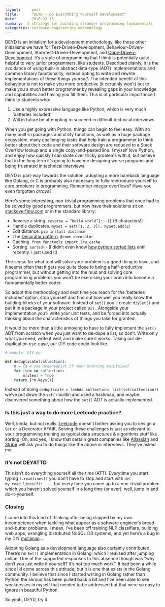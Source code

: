 ```yaml
---
layout:     post
title:      “DEYD - Do Everything Yourself Development“
date:       2018-02-16
summary:  A strategy for building stronger programming fundamentals
categories: software-engineering methodology
---
```


DEYD is an initialism for a development methodology, like those other initialisms we have for Test-Driven-Development, Behaviour-Driven-Development, Storytest-Driven-Development, and [Copy-Driven-Development](https://en.wikipedia.org/wiki/Copy_and_paste_programming). It’s a style of programming that I think is potentially quite helpful to very junior programmers, like students. Described plainly, it is the avoidance of using built-in abstract data-type (ADT) implementations and common library functionality, instead opting to write and rewrite implementations of these things *yourself*. The intended benefit of this behaviour is not to make you more productive (it certainly won’t) but to make you a much better programmer by revealing gaps in your knowledge and capabilities and having you fill them. This is of particular importance I think to students who:

1. Use a highly expressive language like Python, which is very much ‘batteries included’
2. Will in future be attempting to succeed in difficult technical interviews

When you get going with Python, things can begin to feel easy. With so many built-in packages and utility functions, as well as a huge package ecosystem, many challenging tasks that help train a programmer to think better about their code and their software design are reduced to a Stack Overflow lookup and a single copy-and-pasted line. I myself love Python, and enjoy how quickly I can skate over tricky problems with it, but believe that in the long term it’s going to have me designing worse programs and being frustrated in technical interviews.

DEYD is part-way towards the solution, adopting a more bareback language like Golang, or C is probably also necessary to fully reintroduce yourself to core problems in programming. Remember integer overflows? Have you even forgotten *arrays*?

Here’s some interesting, non-trivial programming problems that once had to be solved by good programmers, but now have their solutions sit on [stackoverflow.com](https://stackoverflow.com/) or in the standard library:

* Reverse a string. `reverse = “hello world”[::-1]`  (6 characters!)
* Handle duplicates. `mySet = set([1, 2, 3]); mySet.add(2)`
* Edit distance. `pip install distance`
* The [Decorator pattern](https://en.wikipedia.org/wiki/Decorator_pattern). `@some_decorator`
* Caching. `from functools import lru_cache`
* Sorting. `sorted()` (I didn’t even know [how python sorted lists](http://svn.python.org/projects/python/trunk/Objects/listsort.txt) until recently. I just used it)

The sense for what tool will solve your problem is a good thing to have, and it seems often that it gets you quite close to being a half-productive programmer, but without getting into the mud and solving core programming problems you won’t be exercising your brain into become a fundamentally better coder.

So adopt this methodology and next time you reach for the ‘batteries included’ option, stop yourself and find out how well you really know the building blocks of your software. Instead of `set()` you’ll create `diySet()` and put it in a package in your project called `DIY` . Alongside your implementation you’ll write your unit tests, and be forced into actually thinking about the characteristics of things you take for granted.

It would be more than a little annoying to have to fully implement the `set()` ADT from scratch when you just want to de-dupe a list, so don’t. Write only what you need, write it well, and make sure it works.  Taking our de-duplication use-case, our DIY code could look like.

```python
# module: DIY.py

def deduplicate(collection):
    m = {} # Use OrderedDict if need ordering maintained
    for item in collection:
        m[item] = True
    return [*m.keys()]
```

Instead of doing `deduplicate = lambda collection: list(set(collection))` we’ve put down the `set()` builtin and used a hashmap,  and maybe discovered something about how the `set()` ADT is actually implemented.

### Is this just a way to do more Leetcode practice?

Well, kinda, but not really. [Leetcode](https://leetcode.com/) doesn’t bother asking you to design a `Set`  or a Decorator AFAIK. Solving these challenges is just as relevant to your programming training as typical data structures & algorithms stuff like sorting. Oh, and yes, I know that certain great companies like [Atlassian](https://www.atlassian.com/) and [Stripe](https://stripe.com) will ask you to do things like the above in interviews. They’ve asked me.

### It’s not DEYATTD

This isn’t do everything yourself all the time (ATT). Everytime you start typing `f.readlines()`  you don’t have to stop and start with `def  my_read_lines(f): ...`, but every time you come up to a non-trivial problem which you haven’t solved yourself in a long time (or ever), well, jump in and do-it-yourself.

### Closing

I came into this kind of thinking after being slapped by my own incompetence when tackling what appear as a software engineer’s bread-and-butter problems. I mean, I’ve been off training NLP classifiers, building web apps, wrangling distributed NoSQL DB systems, and yet here’s a bug in my DIY [multimap](https://github.com/google/guava/blob/master/guava/src/com/google/common/collect/Multimap.java)….

Adopting Golang as a development language also certainly contributed. There’s no `Set()` implementation in Golang, which I realised after jumping online. One of the supported responses to this absence though was “why don’t you just write it yourself? It’s not too much work”. It had been a while since I’d come across this attitude, but it is one that exists in the Golang community. I believe that since I started writing in Golang rather than Python the shroud has been pulled back a bit and I’ve been able to see weaknesses in myself that needed to be addressed but that were so easy to ignore in beautiful Python.

So yeah, DEYD, try it.
